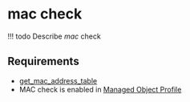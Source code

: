 # mac check

<!-- prettier-ignore -->
!!! todo
    Describe *mac* check

## Requirements

* [get_mac_address_table](../../scripts-reference/get_mac_address_table.md)
* MAC check is enabled in [Managed Object Profile](../../concepts/managed-object-profile/index.md)
